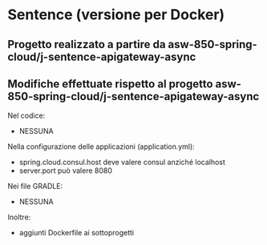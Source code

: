 # Sentence (versione per Docker)

## Progetto realizzato a partire da asw-850-spring-cloud/j-sentence-apigateway-async

## Modifiche effettuate rispetto al progetto asw-850-spring-cloud/j-sentence-apigateway-async

Nel codice: 
* NESSUNA 

Nella configurazione delle applicazioni (application.yml): 
* spring.cloud.consul.host deve valere consul anziché localhost 
* server.port può valere 8080  

Nei file GRADLE: 
* NESSUNA
  
Inoltre: 
* aggiunti Dockerfile ai sottoprogetti